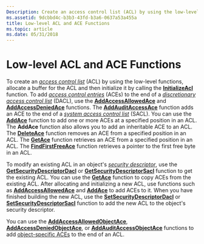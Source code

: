 ```yaml
---
Description: Create an access control list (ACL) by using the low-level functions, allocate a buffer for the ACL and then initialize it by calling the InitializeAcl function.
ms.assetid: 9dcbbd4c-b3b3-43fd-b3a6-0637a53a455a
title: Low-level ACL and ACE Functions
ms.topic: article
ms.date: 05/31/2018
---
```


# Low-level ACL and ACE Functions

To create an [*access control list*](https://docs.microsoft.com/windows/desktop/SecGloss/a-gly) (ACL) by using the low-level functions, allocate a buffer for the ACL and then initialize it by calling the [**InitializeAcl**](https://msdn.microsoft.com/en-us/library/Aa378853(v=VS.85).aspx) function. To add [*access control entries*](https://docs.microsoft.com/windows/desktop/SecGloss/a-gly) (ACEs) to the end of a [*discretionary access control list*](https://docs.microsoft.com/windows/desktop/SecGloss/d-gly) (DACL), use the [**AddAccessAllowedAce**](https://msdn.microsoft.com/en-us/library/Aa374947(v=VS.85).aspx) and [**AddAccessDeniedAce**](https://msdn.microsoft.com/en-us/library/Aa374962(v=VS.85).aspx) functions. The [**AddAuditAccessAce**](https://msdn.microsoft.com/en-us/library/Aa374973(v=VS.85).aspx) function adds an ACE to the end of a [*system access control list*](https://docs.microsoft.com/windows/desktop/SecGloss/s-gly) (SACL). You can use the [**AddAce**](https://msdn.microsoft.com/en-us/library/Aa374970(v=VS.85).aspx) function to add one or more ACEs at a specified position in an ACL. The **AddAce** function also allows you to add an inheritable ACE to an ACL. The [**DeleteAce**](https://msdn.microsoft.com/en-us/library/Aa446612(v=VS.85).aspx) function removes an ACE from a specified position in an ACL. The [**GetAce**](https://msdn.microsoft.com/en-us/library/Aa446634(v=VS.85).aspx) function retrieves an ACE from a specified position in an ACL. The [**FindFirstFreeAce**](https://msdn.microsoft.com/en-us/library/Aa446628(v=VS.85).aspx) function retrieves a pointer to the first free byte in an ACL.

To modify an existing ACL in an object's [*security descriptor*](https://docs.microsoft.com/windows/desktop/SecGloss/s-gly), use the [**GetSecurityDescriptorDacl**](https://msdn.microsoft.com/en-us/library/Aa446648(v=VS.85).aspx) or [**GetSecurityDescriptorSacl**](https://msdn.microsoft.com/en-us/library/Aa446653(v=VS.85).aspx) function to get the existing ACL. You can use the [**GetAce**](https://msdn.microsoft.com/en-us/library/Aa446634(v=VS.85).aspx) function to copy ACEs from the existing ACL. After allocating and initializing a new ACL, use functions such as [**AddAccessAllowedAce**](https://msdn.microsoft.com/en-us/library/Aa374947(v=VS.85).aspx) and [**AddAce**](https://msdn.microsoft.com/en-us/library/Aa374970(v=VS.85).aspx) to add ACEs to it. When you have finished building the new ACL, use the [**SetSecurityDescriptorDacl**](https://msdn.microsoft.com/en-us/library/Aa379583(v=VS.85).aspx) or [**SetSecurityDescriptorSacl**](https://msdn.microsoft.com/en-us/library/Aa379587(v=VS.85).aspx) function to add the new ACL to the object's security descriptor.

You can use the [**AddAccessAllowedObjectAce**](https://msdn.microsoft.com/en-us/library/Aa374956(v=VS.85).aspx), [**AddAccessDeniedObjectAce**](https://msdn.microsoft.com/en-us/library/Aa374966(v=VS.85).aspx), or [**AddAuditAccessObjectAce**](https://msdn.microsoft.com/en-us/library/Aa374982(v=VS.85).aspx) functions to add [object-specific ACEs](object-specific-aces.md) to the end of an ACL.

 

 



